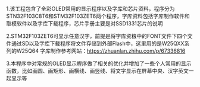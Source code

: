 1.该工程包含了全彩OLED常用的显示程序以及字库和芯片资料，程序分为STN32F103C8T6和STM32F103ZET6两个程序，字库资料包括字库制作软件和取模软件以及字库下载程序，芯片手册主要是对SSD1331芯片的说明

2.STM32F103ZET6可显示任意汉字，前提是将字库资粮中的FONT文件下四个文件通过SD以及字库下载程序将文件存储到外部Flash中，这里用的是W25QXX系列的W25Q64
字库制作参考网站：https://zhuanlan.zhihu.com/p/67336816

3.本程序中对常规的OLED显示程序做了相关的优化并增加了一些个人常用的显示函数，比如画圆、画矩形、画横线、画竖线、将文字显示在屏幕中央、汉字英文一起显示等